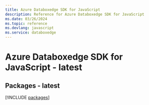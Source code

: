 ```yaml
---
title: Azure Databoxedge SDK for JavaScript
description: Reference for Azure Databoxedge SDK for JavaScript
ms.date: 03/26/2024
ms.topic: reference
ms.devlang: javascript
ms.service: databoxedge
---
```

# Azure Databoxedge SDK for JavaScript - latest
## Packages - latest
[!INCLUDE [packages](databoxedge-index.md)]